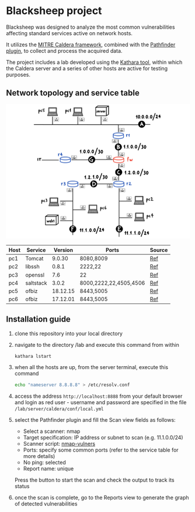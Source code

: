 # Blacksheep project

Blacksheep was designed to analyze the most common vulnerabilities affecting standard services active on network hosts.

It utilizes the [MITRE Caldera framework](https://github.com/mitre/caldera), combined with the [Pathfinder plugin](https://github.com/center-for-threat-informed-defense/caldera_pathfinder), to collect and process the acquired data.

The project includes a lab developed using the [Kathara tool](https://github.com/KatharaFramework/Kathara), within which the Caldera server and a series of other hosts are active for testing purposes.

## Network topology and service table

![](rete.jpeg)

| Host | Service   | Version    | Ports                  | Source                                                                      |
|------|-----------|------------|------------------------|-----------------------------------------------------------------------------|
| pc1  | Tomcat    | 9.0.30     | 8080,8009              | [Ref](https://github.com/vulhub/vulhub/tree/master/tomcat/CVE-2020-1938)    |
| pc2  | libssh    | 0.8.1      | 2222,22                | [Ref](https://github.com/vulhub/vulhub/tree/master/libssh/CVE-2018-10933)   |
| pc3  | openssl   | 7.6        | 22                     | [Ref](https://vulners.com/cve/CVE-2018-15473)                               |
| pc4  | saltstack | 3.0.2      | 8000,2222,22,4505,4506 | [Ref](https://github.com/vulhub/vulhub/tree/master/saltstack/CVE-2020-16846)|
| pc5  | ofbiz     | 18.12.15   | 8443,5005              | [Ref](https://github.com/vulhub/vulhub/tree/master/ofbiz/CVE-2024-45195)    |
| pc6  | ofbiz     | 17.12.01   | 8443,5005              | [Ref](https://github.com/vulhub/vulhub/tree/master/ofbiz/CVE-2020-9496)     |

## Installation guide

1. clone this repository into your local directory

2. navigate to the directory /lab and execute this command from within
    ```Bash
    kathara lstart
    ```

3. when all the hosts are up, from the server terminal, execute this command
    ```Bash
    echo "nameserver 8.8.8.8" > /etc/resolv.conf
    ```

4. access the address `http://localhost:8888` from your default browser and login as red user - username and password are specified in the file `/lab/server/caldera/conf/local.yml`

5. select the Pathfinder plugin and fill the Scan view fields as follows:  
    - Select a scanner: nmap  
    - Target specification: IP address or subnet to scan (e.g. 11.1.0.0/24)  
    - Scanner script: [nmap-vulners](https://github.com/vulnersCom/nmap-vulners/tree/bbf53dd085f8d810921ee00ccf85bdb329d59514)
    - Ports: specify some common ports (refer to the service table for more details)
    - No ping: selected
    - Report name: unique
    
    Press the button to start the scan and check the output to track its status

6. once the scan is complete, go to the Reports view to generate the graph of detected vulnerabilities